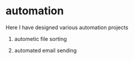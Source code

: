 # automation

Here I have designed various automation projects

1) autometic file sorting

2) automated email sending
